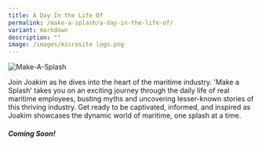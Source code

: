 ```yaml
---
title: A Day In the Life Of
permalink: /make-a-splash/a-day-in-the-life-of/
variant: markdown
description: ""
image: /images/microsite logo.png
---
```

<img border="0" alt="Make-A-Splash" src="https://i.ibb.co/zsw5Kp9/Mediacorp-Personality-Joakim-GFomez.jpg">

Join Joakim as he dives into the heart of the maritime industry. 'Make a Splash' takes you on an exciting journey through the daily life of real maritime employees, busting myths and uncovering lesser-known stories of this thriving industry. Get ready to be captivated, informed, and inspired as Joakim showcases the dynamic world of maritime, one splash at a time.

#### *Coming Soon!*